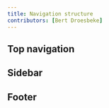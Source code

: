 ```yaml
---
title: Navigation structure
contributors: [Bert Droesbeke]
---
```


## Top navigation



## Sidebar



## Footer


